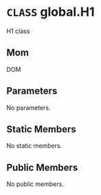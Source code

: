# `CLASS` global.H1
H1 class

## Mom
DOM

## Parameters
No parameters.

## Static Members
No static members.

## Public Members
No public members.
